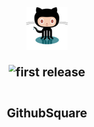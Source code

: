 <h1 align="center">
  	<img height="100" src="./img/githubnew.svg" alt="GithubSquare Logo" /> 
    <p><img alt="first release" src="https://img.shields.io/badge/release-v1.0-brightgreen.svg" /></p>
  <br> GithubSquare
</h1>


